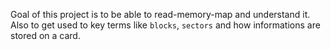 Goal of this project is to be able to read-memory-map and understand it. <br>
Also to get used to key terms like `blocks`, `sectors` and how informations are stored on a card.
